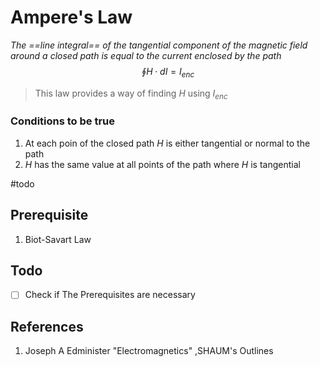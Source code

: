 # Ampere's Law
*The ==line integral== of the tangential component of the magnetic field around a closed path is equal to the current enclosed by the path*
$$
\oint H \cdot dI = I_{enc}
$$
> This law provides a way of finding $H$ using $I_{enc}$ 


### Conditions to be true
1. At each poin of the closed path $H$ is either tangential or normal to the path
2. $H$ has the same value at all points of the path where $H$ is tangential

#todo 





## Prerequisite
1. Biot-Savart Law

## Todo

- [ ] Check if The Prerequisites are necessary 
## References
1. Joseph A Edminister "Electromagnetics" ,SHAUM's Outlines